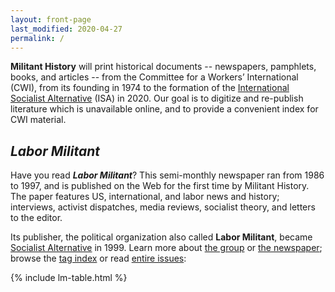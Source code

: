 ```yaml
---
layout: front-page
last_modified: 2020-04-27
permalink: /
---
```


<b>Militant History</b> will print historical documents --
newspapers, pamphlets, books, and articles --
from the Committee for a Workers’ International (<abbr>CWI</abbr>),
from its founding in 1974 to the formation of the
[International Socialist Alternative](https://internationalsocialist.net) (<abbr>ISA</abbr>) in 2020.
Our goal is to digitize and re-publish literature which is unavailable online,
and to provide a convenient index for <abbr>CWI</abbr> material.

## <cite>Labor Militant</cite>

Have you read <b><cite>Labor Militant</cite></b>?
This semi-monthly newspaper ran from 1986 to 1997,
and is published on the Web for the first time by Militant History.
The paper features US, international, and labor news and history;
interviews, activist dispatches, media reviews, socialist theory,
and letters to the editor.

Its publisher, the political organization also called <b>Labor Militant</b>,
became [Socialist Alternative](https://www.socialistalternative.org) in 1999.
Learn more about [the group](/enc/lm/group/)
or [the newspaper](/enc/lm/newspaper/);
browse the [tag index](/lm/tags/)
or read [entire issues](/lm/):

{% include lm-table.html %}